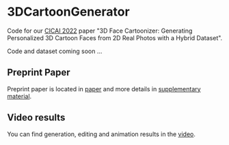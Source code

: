 # 3DCartoonGenerator

Code for our [CICAI 2022](https://cicai.caai.cn/2022/#/) paper "3D Face Cartoonizer: Generating Personalized 3D Cartoon Faces from 2D Real Photos with a Hybrid Dataset".

Code and dataset coming soon ...

## Preprint Paper

Preprint paper is located in [paper](paper/arxiv_cicai.pdf) and more details in [supplementary material](paper/arxiv_cicai_supp.pdf).

## Video results

You can find generation, editing and animation results in the [video](https://pan.baidu.com/s/11_kBs7AaPBZ7weutGvLblw?pwd=1k8r).